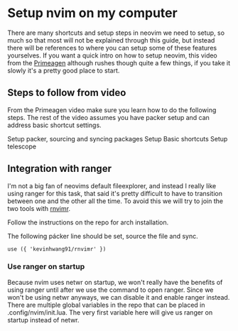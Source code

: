 # Setup nvim on my computer
There are many shortcuts and setup steps in neovim we need to setup, so much so that most will not be explained through this guide, but instead there will be references to where you can setup some of these features yourselves. If you want a quick intro on how to setup neovim, this video from the [Primeagen](https://www.youtube.com/watch?v=w7i4amO_zaE) although rushes though quite a few things, if you take it slowly it's a pretty good place to start.

## Steps to follow from video
From the Primeagen video make sure you learn how to do the following steps. The rest of the video assumes you have packer setup and can address basic shortcut settings.

Setup packer, sourcing and syncing packages
Setup Basic shortcuts
Setup telescope

## Integration with ranger
I'm not a big fan of neovims default fileexplorer, and instead I really like using ranger for this task, that said it's pretty difficult to have to transition between one and the other all the time. To avoid this we will try to join the two tools with [rnvimr](https://github.com/kevinhwang91/rnvimr).

Follow the instructions on the repo for arch installation.

The following pácker line should be set, source the file and sync.

```
use ({ 'kevinhwang91/rnvimr' })
```

### Use ranger on startup
Because nvim uses netwr on startup, we won't really have the benefits of using ranger until after we use the command to open ranger. Since we won't be using netwr anyways, we can disable it and enable ranger instead. There are multiple global variables in the repo that can be placed in .config/nvim/init.lua. The very first variable here will give us ranger on startup instead of netwr.
